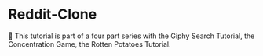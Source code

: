 # Reddit-Clone

💬 This tutorial is part of a four part series with the Giphy Search Tutorial, the Concentration Game, the Rotten Potatoes Tutorial. 
